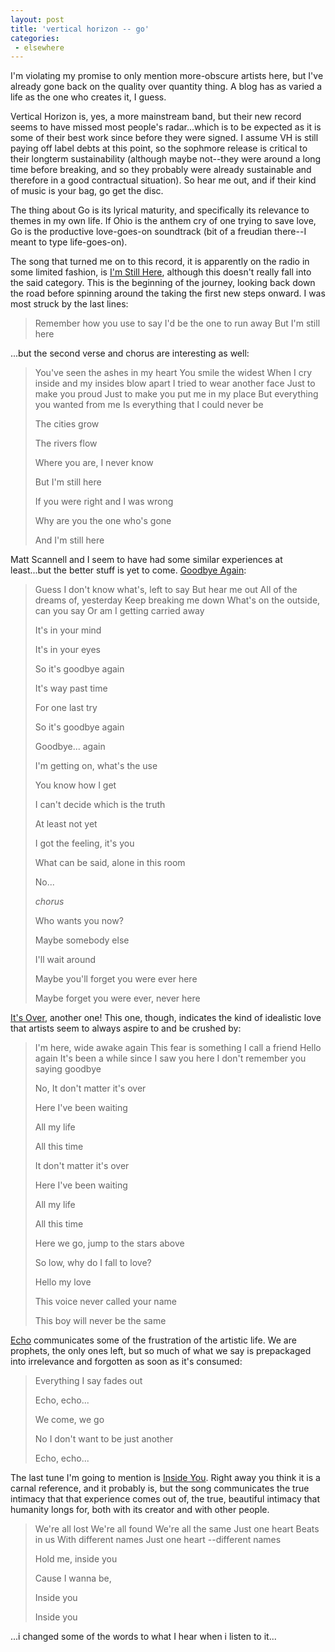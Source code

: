 ```yaml
---
layout: post
title: 'vertical horizon -- go'
categories:
 - elsewhere
---
```



I'm violating my promise to only mention more-obscure artists here, but I've already gone back on the quality over quantity thing. A blog has as varied a life as the one who creates it, I guess.



Vertical Horizon is, yes, a more mainstream band, but their new record seems to have missed most people's radar...which is to be expected as it is some of their best work since before they were signed. I assume VH is still paying off label debts at this point, so the sophmore release is critical to their longterm sustainability (although maybe not--they were around a long time before breaking, and so they probably were already sustainable and therefore in a good contractual situation). So hear me out, and if their kind of music is your bag, go get the disc.



The thing about Go is its lyrical maturity, and specifically its relevance to themes in my own life. If Ohio is the anthem cry of one trying to save love, Go is the productive love-goes-on soundtrack (bit of a freudian there--I meant to type life-goes-on).



The song that turned me on to this record, it is apparently on the radio in some limited fashion, is <a href="http://www.sing365.com/music/Lyric.nsf/I'm-Still-Here-lyrics-Vertical-Horizon/27D47D21A86B70C848256D8E00130F02">I'm Still Here</a>, although this doesn't really fall into the said category. This is the beginning of the journey, looking back down the road before spinning around the taking the first new steps onward. I was most struck by the last lines:


<blockquote>Remember how you use to say I'd be the one to run away
But I'm still here</blockquote>


...but the second verse and chorus are interesting as well:


<blockquote>You've seen the ashes in my heart
You smile the widest
When I cry inside and my insides blow apart
I tried to wear another face
Just to make you proud
Just to make you put me in my place
But everything you wanted from me
Is everything that I could never be


The cities grow

The rivers flow

Where you are, I never know

But I'm still here

If you were right and I was wrong

Why are you the one who's gone

And I'm still here</blockquote>



Matt Scannell and I seem to have had some similar experiences at least...but the better stuff is yet to come. <a href="http://www.sing365.com/music/Lyric.nsf/Goodbye-Again-lyrics-Vertical-Horizon/8E4A8F8C10FBE3A048256D8E0013024B">Goodbye Again</a>:


<blockquote>Guess I don't know what's, left to say
But hear me out
All of the dreams of, yesterday
Keep breaking me down
What's on the outside, can you say
Or am I getting carried away


It's in your mind

It's in your eyes

So it's goodbye again

It's way past time

For one last try

So it's goodbye again

Goodbye... again



I'm getting on, what's the use

You know how I get

I can't decide which is the truth

At least not yet

I got the feeling, it's you

What can be said, alone in this room

No...



<em>chorus</em>



Who wants you now?

Maybe somebody else

I'll wait around

Maybe you'll forget you were ever here

Maybe forget you were ever, never here</blockquote>



<a href="http://www.sing365.com/music/Lyric.nsf/It's-Over-lyrics-Vertical-Horizon/CCCAF101059BF25048256D8E0012FA04">It's Over</a>, another one! This one, though, indicates the kind of idealistic love that artists seem to always aspire to and be crushed by:


<blockquote>I'm here, wide awake again
This fear is something I call a friend
Hello again
It's been a while since I saw you here
I don't remember you saying goodbye


No, It don't matter it's over

Here I've been waiting

All my life

All this time

It don't matter it's over

Here I've been waiting

All my life

All this time



Here we go, jump to the stars above

So low, why do I fall to love?

Hello my love

This voice never called your name

This boy will never be the same</blockquote>



<a href="http://www.sing365.com/music/Lyric.nsf/Echo-lyrics-Vertical-Horizon/E09CB60BD1144C4048256D8E0012FE18">Echo</a> communicates some of the frustration of the artistic life. We are prophets, the only ones left, but so much of what we say is prepackaged into irrelevance and forgotten as soon as it's consumed:


<blockquote>Everything I say fades out


Echo, echo...

We come, we go

No I don't want to be just another

Echo, echo...</blockquote>



The last tune I'm going to mention is <a href="http://www.sing365.com/music/Lyric.nsf/Inside-lyrics-Vertical-Horizon/2B54109637D4673648256D8E0012EE1B">Inside You</a>. Right away you think it is a carnal reference, and it probably is, but the song communicates the true intimacy that that experience comes out of, the true, beautiful intimacy that humanity longs for, both with its creator and with other people.


<blockquote>We're all lost
We're all found
We're all the same
Just one heart
Beats in us
With different names
Just one heart
--different names


Hold me, inside you

Cause I wanna be,

Inside you

Inside you</blockquote>



...i changed some of the words to what I hear when i listen to it...
